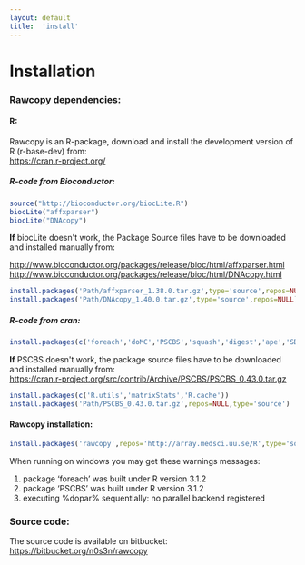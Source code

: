 ```yaml
---
layout: default
title:  'install'
---
```


# Installation

### Rawcopy dependencies:
#### R:
Rawcopy is an R-package, download and install the development version of R (r-base-dev) from:  
<a href='https://cran.r-project.org/'>https://cran.r-project.org/</a> 


##### R-code from Bioconductor:

```R
source("http://bioconductor.org/biocLite.R")
biocLite("affxparser")
biocLite("DNAcopy")
```

**If** biocLite doesn't work, the Package Source files have to be downloaded and installed manually from:

<a href='http://www.bioconductor.org/packages/release/bioc/html/affxparser.html'>http://www.bioconductor.org/packages/release/bioc/html/affxparser.html</a>  
<a href='http://www.bioconductor.org/packages/release/bioc/html/DNAcopy.html'>http://www.bioconductor.org/packages/release/bioc/html/DNAcopy.html</a>


```R
install.packages('Path/affxparser_1.38.0.tar.gz',type='source',repos=NULL)
install.packages('Path/DNAcopy_1.40.0.tar.gz',type='source',repos=NULL)
```

##### R-code from cran:

```R
install.packages(c('foreach','doMC','PSCBS','squash','digest','ape','SDMTools'))
```

**If** PSCBS doesn't work, the package source files have to be downloaded and installed manually from:  
<a href='https://cran.r-project.org/src/contrib/Archive/PSCBS/PSCBS_0.43.0.tar.gz'>https://cran.r-project.org/src/contrib/Archive/PSCBS/PSCBS_0.43.0.tar.gz</a> 

```R
install.packages(c('R.utils','matrixStats','R.cache'))
install.packages('Path/PSCBS_0.43.0.tar.gz',repos=NULL,type='source')
```


#### Rawcopy installation:

```R
install.packages('rawcopy',repos='http://array.medsci.uu.se/R',type='source')
```


When running on windows you may get these warnings messages:

1. package ‘foreach’ was built under R version 3.1.2
2. package ‘PSCBS’ was built under R version 3.1.2
3. executing %dopar% sequentially: no parallel backend registered  

### Source code:
The source code is available on bitbucket:  
<a href='https://bitbucket.org/n0s3n/rawcopy'>https://bitbucket.org/n0s3n/rawcopy</a>
